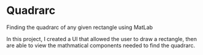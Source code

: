 # Quadrarc
Finding the quadrarc of any given rectangle using MatLab

In this project, I created a UI that allowed the user to draw a rectangle, then are able to view the mathmatical
components needed to find the quadrarc.

